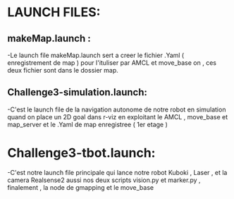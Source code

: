 # LAUNCH FILES:


## makeMap.launch :
-Le launch file makeMap.launch sert a creer le fichier .Yaml ( enregistrement de map ) pour l'ituliser par AMCL et move_base on , ces deux fichier sont dans le dossier map.

## Challenge3-simulation.launch:

-C'est le launch file de la navigation autonome de notre robot en simulation  quand on place un 2D goal dans r-viz en exploitant le AMCL , move_base et map_server et le .Yaml de map enregistree ( 1er etage )

#  Challenge3-tbot.launch:

-C'est notre launch file principale qui lance notre robot Kuboki , Laser , et la camera Realsense2 aussi nos deux scripts vision.py et marker.py , finalement , la node de gmapping et le move_base
